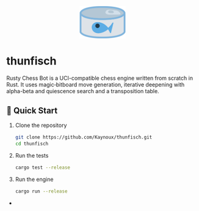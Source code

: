 <p align="center">
  <img src="https://github.com/Kaynoux/thunfisch/blob/master/logo.png" alt="logo" width="120"/>
</p>

# thunfisch

Rusty Chess Bot is a UCI-compatible chess engine written from scratch in Rust. It uses magic‐bitboard move generation, iterative deepening with alpha-beta and quiescence search and a transposition table.

## 🚀 Quick Start

1. Clone the repository

   ```bash
   git clone https://github.com/Kaynoux/thunfisch.git
   cd thunfisch
   ```

2. Run the tests

   ```bash
   cargo test --release
   ```

3. Run the engine

   ```bash
   cargo run --release
   ```

-
